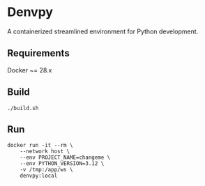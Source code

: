 # Denvpy

A containerized streamlined environment for Python development.

## Requirements

Docker ~= 28.x

## Build

```shell
./build.sh
```

## Run

```shell
docker run -it --rm \
    --network host \
    --env PROJECT_NAME=changeme \
    --env PYTHON_VERSION=3.12 \
    -v /tmp:/app/ws \
    denvpy:local
```
